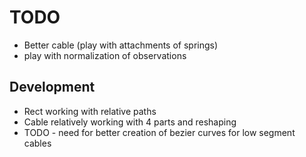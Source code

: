 # TODO

- Better cable (play with attachments of springs)
- play with normalization of observations

## Development

- Rect working with relative paths
- Cable relatively working with 4 parts and reshaping
- TODO - need for better creation of bezier curves for low segment cables
